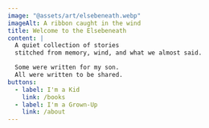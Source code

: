 ```yaml
---
image: "@assets/art/elsebeneath.webp"
imageAlt: A ribbon caught in the wind
title: Welcome to the Elsebeneath
content: |
  A quiet collection of stories  
  stitched from memory, wind, and what we almost said.

  Some were written for my son.  
  All were written to be shared.
buttons:
  - label: I'm a Kid
    link: /books
  - label: I'm a Grown-Up
    link: /about
---
```

